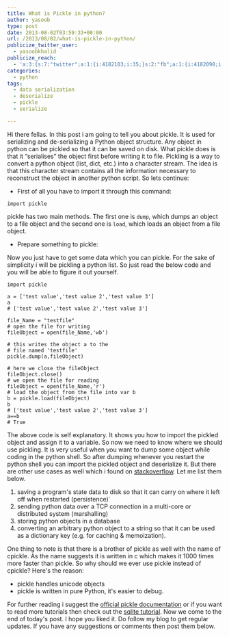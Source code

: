 ```yaml
---
title: What is Pickle in python?
author: yasoob
type: post
date: 2013-08-02T03:59:33+00:00
url: /2013/08/02/what-is-pickle-in-python/
publicize_twitter_user:
  - yasoobkhalid
publicize_reach:
  - 'a:3:{s:7:"twitter";a:1:{i:4182103;i:35;}s:2:"fb";a:1:{i:4182098;i:16;}s:2:"wp";a:1:{i:0;i:8;}}'
categories:
  - python
tags:
  - data serialization
  - deserialize
  - pickle
  - serialize

---
```

Hi there fellas. In this post i am going to tell you about pickle. It is used for serializing and de-serializing a Python object structure. Any object in python can be pickled so that it can be saved on disk. What pickle does is that it “serialises” the object first before writing it to file. Pickling is a way to convert a python object (list, dict, etc.) into a character stream. The idea is that this character stream contains all the information necessary to reconstruct the object in another python script. So lets continue:

- First of all you have to import it through this command:

```
import pickle
```

pickle has two main methods. The first one is `dump`, which dumps an object to a file object and the second one is `load`, which loads an object from a file object.

- Prepare something to pickle:
  
Now you just have to get some data which you can pickle. For the sake of simplicity i will be pickling a python list. So just read the below code and you will be able to figure it out yourself.

```
import pickle

a = ['test value','test value 2','test value 3']
a
# ['test value','test value 2','test value 3']

file_Name = "testfile"
# open the file for writing
fileObject = open(file_Name,'wb') 

# this writes the object a to the
# file named 'testfile'
pickle.dump(a,fileObject)   

# here we close the fileObject
fileObject.close()
# we open the file for reading
fileObject = open(file_Name,'r')  
# load the object from the file into var b
b = pickle.load(fileObject)  
b
# ['test value','test value 2','test value 3']
a==b
# True
```

The above code is self explanatory. It shows you how to import the pickled object and assign it to a variable. So now we need to know where we should use pickling. It is very useful when you want to dump some object while coding in the python shell. So after dumping whenever you restart the python shell you can import the pickled object and deserialize it. But there are other use cases as well which i found on [stackoverflow][1]. Let me list them below.
  
1. saving a program's state data to disk so that it can carry on where it left off when restarted (persistence)`
2. sending python data over a TCP connection in a multi-core or distributed system (marshalling)
3. storing python objects in a database
4. converting an arbitrary python object to a string so that it can be used as a dictionary key (e.g. for caching & memoization).

One thing to note is that there is a brother of pickle as well with the name of cpickle. As the name suggests it is written in c which makes it 1000 times more faster than pickle. So why should we ever use pickle instead of cpickle? Here's the reason:
  
- pickle handles unicode objects
- pickle is written in pure Python, it's easier to debug.

For further reading i suggest the [official pickle documentation][2] or if you want to read more tutorials then check out the [sqlite tutorial][3]. Now we come to the end of today's post. I hope you liked it. Do follow my blog to get regular updates. If you have any suggestions or comments then post them below.

 [1]: http://stackoverflow.com/questions/3438675/common-use-of-pickle-in-python
 [2]: http://docs.python.org/2/library/pickle.html
 [3]: http://freepythontips.wordpress.com/2013/08/01/connecting-to-sqlite-databases/